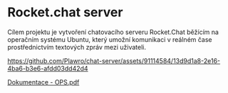 # Rocket.chat server
Cílem projektu je vytvoření chatovacího serveru Rocket.Chat běžícím na operačním systému Ubuntu,
který umožní komunikaci v reálném čase prostřednictvím textových zpráv mezi uživateli.


https://github.com/Plawro/chat-server/assets/91114584/13d9d1a8-2e16-4ba6-b3e6-afdd03dd42d4


[Dokumentace - OPS.pdf](https://github.com/Plawro/chat-server/files/15303695/Dokumentace.-.OPS.pdf)
